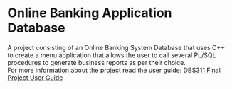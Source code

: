 # Online Banking Application Database
A project consisting of an Online Banking System Database that uses C++ to create a menu application that allows the user to call several PL/SQL procedures to generate business reports as per their choice. </br>
For more information about the project read the user guide: [DBS311 Final Project User Guide](https://github.com/AryanK1511/DBS311-Final-Project/blob/main/Group8_a2_USERGUIDE.pdf)
